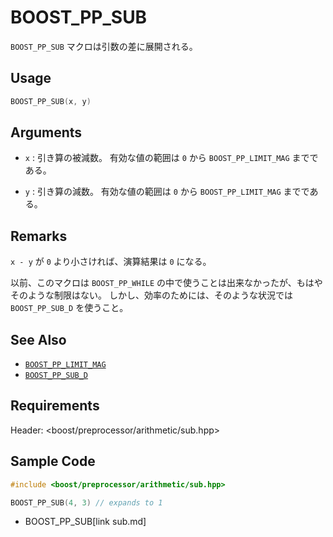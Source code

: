 # BOOST_PP_SUB

`BOOST_PP_SUB` マクロは引数の差に展開される。

## Usage

```cpp
BOOST_PP_SUB(x, y)
```

## Arguments

- `x` :
	引き算の被減数。
	有効な値の範囲は `0` から `BOOST_PP_LIMIT_MAG` までである。

- `y` :
	引き算の減数。
	有効な値の範囲は `0` から `BOOST_PP_LIMIT_MAG` までである。

## Remarks

`x - y` が `0` より小さければ、演算結果は `0` になる。

以前、このマクロは `BOOST_PP_WHILE` の中で使うことは出来なかったが、もはやそのような制限はない。
しかし、効率のためには、そのような状況では `BOOST_PP_SUB_D` を使うこと。

## See Also

- [`BOOST_PP_LIMIT_MAG`](limit_mag.md)
- [`BOOST_PP_SUB_D`](sub_d.md)

## Requirements

Header: &lt;boost/preprocessor/arithmetic/sub.hpp&gt;

## Sample Code

```cpp
#include <boost/preprocessor/arithmetic/sub.hpp>

BOOST_PP_SUB(4, 3) // expands to 1
```
* BOOST_PP_SUB[link sub.md]


